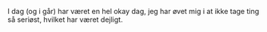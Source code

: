 

I dag (og i går) har været en hel okay dag, jeg har øvet mig i at ikke tage ting så seriøst, hvilket har været dejligt. 